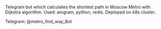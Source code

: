 Telegram bot which calculates the shortest path in Moscow Metro with Dijkstra algorithm. 
Used: aiogram, python, redis.
Deployed on k8s cluster.

Telegram: @metro_find_way_Bot
